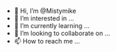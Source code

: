 - 👋 Hi, I’m @Mistymike
- 👀 I’m interested in ...
- 🌱 I’m currently learning ...
- 💞️ I’m looking to collaborate on ...
- 📫 How to reach me ...

<!---
Mistymike/Mistymike is a ✨ special ✨ repository because its `README.md` (this file) appears on your GitHub profile.
You can click the Preview link to take a look at your changes.
--->
